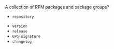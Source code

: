 A collection of RPM packages and package groups? 

+ `repository`
* `version`
* `release`
* `GPG signature`
* `changelog`
